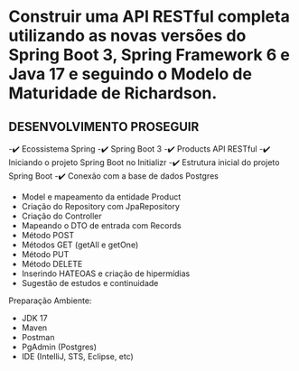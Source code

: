 # Construir uma API RESTful completa utilizando as novas versões do Spring Boot 3, Spring Framework 6 e Java 17 e seguindo o Modelo de Maturidade de Richardson. 

## DESENVOLVIMENTO PROSEGUIR
-✔️ Ecossistema Spring
-✔️ Spring Boot 3
-✔️ Products API RESTful
-✔️ Iniciando o projeto Spring Boot no Initializr
-✔️ Estrutura inicial do projeto Spring Boot
-✔️ Conexão com a base de dados Postgres
- Model e mapeamento da entidade Product
- Criação do Repository com JpaRepository
- Criação do Controller
- Mapeando o DTO de entrada com Records
- Método POST
- Métodos GET (getAll e getOne)
- Método PUT
- Método DELETE
- Inserindo HATEOAS  e criação de hipermídias 
- Sugestão de estudos e continuidade

Preparação Ambiente:
- JDK 17
- Maven
- Postman
- PgAdmin (Postgres)
- IDE (IntelliJ, STS, Eclipse, etc)
